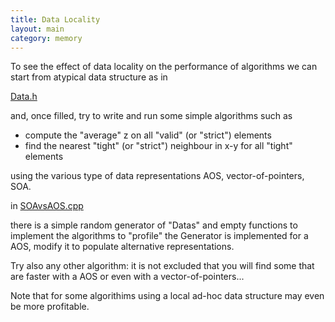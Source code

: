 ```yaml
---
title: Data Locality
layout: main
category: memory
---
```



To see the effect of data locality on the performance of algorithms we can start from atypical data structure
as in

[Data.h]({{site.exercises_repo}}/hands-on/memory/Data.h)


and, once filled, try to write and run some simple algorithms such as
   + compute the "average" z on all "valid" (or "strict") elements
   + find the nearest "tight" (or "strict") neighbour in x-y for all "tight" elements

using the various type of data representations AOS, vector-of-pointers, SOA.

in [SOAvsAOS.cpp]({{site.exercises_repo}}/hands-on/memory/SOAvsAOS.cpp)

there is a simple random generator of "Datas" and empty functions to implement the algorithms to "profile"
the Generator is implemented for a AOS, modify it to populate alternative representations.

Try also any other algorithm: it is not excluded that you will find some that are faster with a AOS or even with a
vector-of-pointers...

Note that for some algorithims using a local ad-hoc data structure may even be more profitable.
